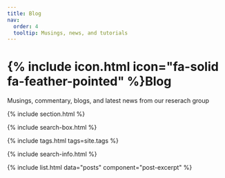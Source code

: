 ```yaml
---
title: Blog
nav:
  order: 4
  tooltip: Musings, news, and tutorials
---
```


# {% include icon.html icon="fa-solid fa-feather-pointed" %}Blog

Musings, commentary, blogs, and latest news from our reserach group

{% include section.html %}

{% include search-box.html %}

{% include tags.html tags=site.tags %}

{% include search-info.html %}

{% include list.html data="posts" component="post-excerpt" %}
